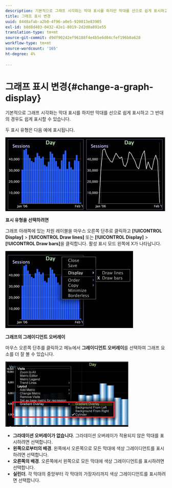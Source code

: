 ```yaml
---
description: 기본적으로 그래프 시각화는 막대 표시를 하지만 막대를 선으로 쉽게 표시하고 그 반대의 경우도 쉽게 표시할 수 있습니다.
title: 그래프 표시 변경
uuid: 8448afab-a2b0-4f96-a0e5-920013e83905
exl-id: b8d8d403-0432-42e1-8019-2d2d0a891e55
translation-type: tm+mt
source-git-commit: d9df90242ef96188f4e4b5e6d04cfef196b0a628
workflow-type: tm+mt
source-wordcount: '165'
ht-degree: 4%

---
```


# 그래프 표시 변경{#change-a-graph-display}

기본적으로 그래프 시각화는 막대 표시를 하지만 막대를 선으로 쉽게 표시하고 그 반대의 경우도 쉽게 표시할 수 있습니다.

두 표시 유형은 다음 예에 표시됩니다.

![](assets/vis_Line_LinesAndBars.png)

**표시 유형을 선택하려면**

그래프 아래쪽에 있는 차원 레이블을 마우스 오른쪽 단추로 클릭하고 **[!UICONTROL Display]** > **[!UICONTROL Draw lines]** 또는 **[!UICONTROL Display]** > **[!UICONTROL Draw bars]**&#x200B;을 클릭합니다. 활성 표시 모드 왼쪽에 X가 나타납니다.

![](assets/mnu_Graph_Draw.png)

**그래프의 그레이디언트 오버레이**

마우스 오른쪽 단추를 클릭하고 메뉴에서 **그레이디언트 오버레이**&#x200B;를 선택하여 그래프 요소를 더 잘 볼 수 있습니다.

![](assets/6_51_gradient_graph.png)

* **그라데이션 오버레이가 없습니다**. 그라데이션 오버레이가 적용되지 않은 막대를 표시하려면 선택합니다.
* **왼쪽으로부터의 배경**. 왼쪽에서 오른쪽으로 모든 막대에 색상 그레이디언트를 표시하려면 선택합니다.
* **오른쪽의 배경**. 오른쪽에서 왼쪽으로 모든 막대에 색상 그레이디언트를 표시하려면 선택합니다.
* **실린더**. 각 막대의 중앙부터 각 막대의 가장자리까지 색상 그레이디언트를 표시하려면 선택합니다.
